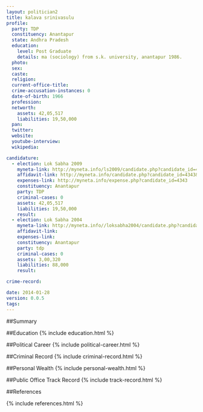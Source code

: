```yaml
---
layout: politician2
title: kalava srinivasulu
profile: 
  party: TDP
  constituency: Anantapur
  state: Andhra Pradesh
  education: 
    level: Post Graduate
    details: ma (sociology) from s.k. university, anantapur 1986.
  photo: 
  sex: 
  caste: 
  religion: 
  current-office-title: 
  crime-accusation-instances: 0
  date-of-birth: 1966
  profession: 
  networth: 
    assets: 42,05,517
    liabilities: 19,50,000
  pan: 
  twitter: 
  website: 
  youtube-interview: 
  wikipedia: 

candidature: 
  - election: Lok Sabha 2009
    myneta-link: http://myneta.info/ls2009/candidate.php?candidate_id=4343
    affidavit-link: http://myneta.info/candidate.php?candidate_id=4343&scan=original
    expenses-link: http://myneta.info/expense.php?candidate_id=4343
    constituency: Anantapur 
    party: TDP
    criminal-cases: 0
    assets: 42,05,517
    liabilities: 19,50,000
    result:  
  - election: Lok Sabha 2004
    myneta-link: http://myneta.info//loksabha2004/candidate.php?candidate_id=26
    affidavit-link: 
    expenses-link: 
    constituency: Anantapur 
    party: tdp
    criminal-cases: 0
    assets: 3,00,320
    liabilities: 88,000
    result:  

crime-record: 

date: 2014-01-28
version: 0.0.5
tags: 
---
```

##Summary


##Education
{% include education.html %}


##Political Career
{% include political-career.html %}


##Criminal Record
{% include criminal-record.html %}


##Personal Wealth
{% include personal-wealth.html %}


##Public Office Track Record
{% include track-record.html %}


##References


{% include references.html %}